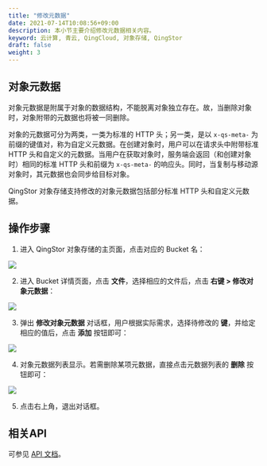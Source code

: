 ```yaml
---
title: "修改元数据"
date: 2021-07-14T10:08:56+09:00
description: 本小节主要介绍修改元数据相关内容。
keyword: 云计算, 青云, QingCloud, 对象存储, QingStor
draft: false
weight: 3
---
```


## 对象元数据

对象元数据是附属于对象的数据结构，不能脱离对象独立存在。故，当删除对象时，对象附带的元数据也将被一同删除。

对象的元数据可分为两类，一类为标准的 HTTP 头；另一类，是以 `x-qs-meta-` 为前缀的键值对，称为自定义元数据。在创建对象时，用户可以在请求头中附带标准 HTTP 头和自定义的元数据。当用户在获取对象时，服务端会返回（和创建对象时）相同的标准 HTTP 头和前缀为 `x-qs-meta-` 的响应头。同时，当复制与移动源对象时，其元数据也会同步给目标对象。


QingStor 对象存储支持修改的对象元数据包括部分标准 HTTP 头和自定义元数据。

## 操作步骤

1. 进入 QingStor 对象存储的主页面，点击对应的 Bucket 名：

 ![](/storage/object-storage/_images/console_main.png)

2. 进入 Bucket 详情页面，点击 **文件**，选择相应的文件后，点击 **右键 > 修改对象元数据**：

 ![](/storage/object-storage/_images/object_modify_meta1.png)

3. 弹出 **修改对象元数据** 对话框，用户根据实际需求，选择待修改的 **键**，并给定相应的值后，点击 **添加** 按钮即可：

 ![](/storage/object-storage/_images/object_modify_meta2.png)

4. 对象元数据列表显示。若需删除某项元数据，直接点击元数据列表的 **删除** 按钮即可：

 ![](/storage/object-storage/_images/object_modify_meta3.png)

5. 点击右上角，退出对话框。

## 相关API

可参见 [API 文档](/storage/object-storage/api/metadata/)。

